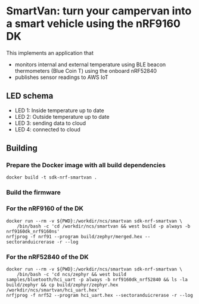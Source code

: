# SmartVan: turn your campervan into a smart vehicle using the nRF9160 DK

This implements an application that

- monitors internal and external temperature using BLE beacon thermometers (Blue Coin T) using the onboard nRF52840
- publishes sensor readings to AWS IoT

## LED schema

- LED 1: Inside temperature up to date
- LED 2: Outside temperature up to date
- LED 3: sending data to cloud
- LED 4: connected to cloud

## Building

### Prepare the Docker image with all build dependencies

    docker build -t sdk-nrf-smartvan .

### Build the firmware

### For the nRF9160 of the DK

    docker run --rm -v ${PWD}:/workdir/ncs/smartvan sdk-nrf-smartvan \
        /bin/bash -c 'cd /workdir/ncs/smartvan && west build -p always -b nrf9160dk_nrf9160ns'
    nrfjprog -f nrf91 --program build/zephyr/merged.hex --sectoranduicrerase -r --log

### For the nRF52840 of the DK

    docker run --rm -v ${PWD}:/workdir/ncs/smartvan sdk-nrf-smartvan \
        /bin/bash -c 'cd ncs/zephyr && west build samples/bluetooth/hci_uart -p always -b nrf9160dk_nrf52840 && ls -la build/zephyr && cp build/zephyr/zephyr.hex /workdir/ncs/smartvan/hci_uart.hex'
    nrfjprog -f nrf52 --program hci_uart.hex --sectoranduicrerase -r --log
